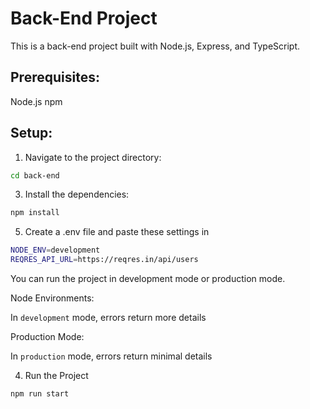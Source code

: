 # Back-End Project

This is a back-end project built with Node.js, Express, and TypeScript.

## Prerequisites:

Node.js
npm

## Setup:

1. Navigate to the project directory:
```bash
cd back-end
```

3. Install the dependencies:
```bash
npm install
```

5. Create a .env file and paste these settings in

```bash
NODE_ENV=development
REQRES_API_URL=https://reqres.in/api/users
```

You can run the project in development mode or production mode.

Node Environments:

In `development` mode, errors return more details

Production Mode:

In `production` mode, errors return minimal details

4. Run the Project
```bash
npm run start
```
